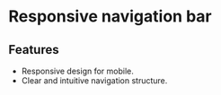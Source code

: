 # Responsive navigation bar

## Features
- Responsive design for mobile.
- Clear and intuitive navigation structure.


